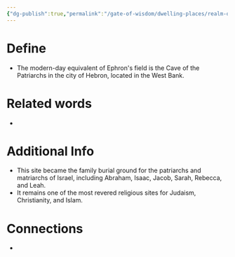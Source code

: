 ```yaml
---
{"dg-publish":true,"permalink":"/gate-of-wisdom/dwelling-places/realm-of-humans/cave-of-the-patriarchs/","tags":["#GateWisdom","#RealmofHumans"]}
---
```


# Define
- The modern-day equivalent of Ephron's field is the Cave of the Patriarchs in the city of Hebron, located in the West Bank. 

# Related words
- 

# Additional Info
- This site became the family burial ground for the patriarchs and matriarchs of Israel, including Abraham, Isaac, Jacob, Sarah, Rebecca, and Leah. 
- It remains one of the most revered religious sites for Judaism, Christianity, and Islam. 


# Connections
- 

